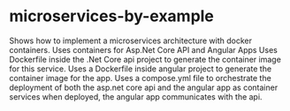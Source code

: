 # microservices-by-example

Shows how to implement a microservices architecture with docker containers.
Uses containers for Asp.Net Core API and Angular Apps
Uses Dockerfile inside the .Net Core api project to generate the container image for this service.
Uses a Dockerfile inside angular project to generate the container image for the app.
Uses a compose.yml file to orchestrate the deployment of both the asp.net core api and the angular app as container services
when deployed, the angular app communicates with the api.
